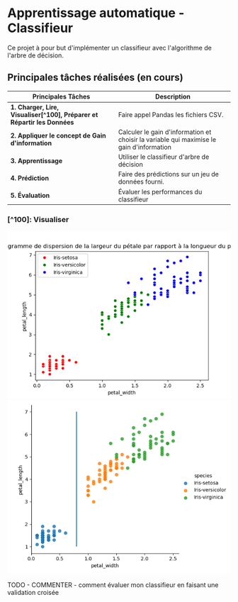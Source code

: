 # Apprentissage automatique - Classifieur

Ce projet à pour but d'implémenter un classifieur avec l'algorithme de l'arbre de décision.

## Principales tâches réalisées (en cours)

| Principales Tâches | Description |
|--------------------|-------------|
| **1. Charger, Lire, Visualiser[^100], Préparer et Répartir les Données** | Faire appel Pandas les fichiers CSV.|
| **2. Appliquer le concept de Gain d'information** | Calculer le gain d'information et choisir la variable qui maximise le gain d'information |
| **3. Apprentissage** | Utiliser le classifieur d'arbre de décision |
| **4. Prédiction** | Faire des prédictions sur un jeu de données fourni. |
| **5. Évaluation** | Évaluer les performances du classifieur |

### [^100]: Visualiser

![Données à l'état initial](doc/figure1.png)
![Données après](doc/figure2.png)

TODO
    - COMMENTER
    - comment évaluer mon classifieur en faisant une validation croisée
